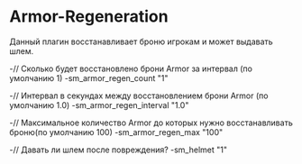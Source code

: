 # Armor-Regeneration
Данный плагин восстанавливает броню игрокам и может выдавать шлем.

-// Сколько будет восстановлено брони Armor за интервал (по умолчанию 1)
-sm_armor_regen_count "1"

-// Интервал в секундах между восстановлением брони Armor (по умолчанию 1.0)
-sm_armor_regen_interval "1.0"

-// Максимальное количество Armor до которых нужно восстанавливать броню(по умолчанию 100)
-sm_armor_regen_max "100"

-// Давать ли шлем после повреждения?
-sm_helmet "1"
